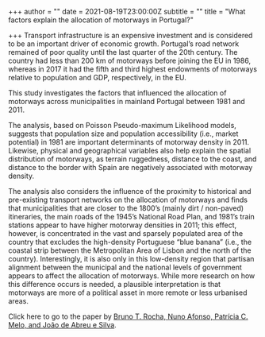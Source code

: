 +++
author = ""
date = 2021-08-19T23:00:00Z
subtitle = ""
title = "What factors explain the allocation of motorways in Portugal?"

+++
Transport infrastructure is an expensive investment and is considered to be an important driver of economic growth. Portugal’s road network remained of poor quality until the last quarter of the 20th century. The country had less than 200 km of motorways before joining the EU in 1986, whereas in 2017 it had the fifth and third highest endowments of motorways relative to population and GDP, respectively, in the EU.

This study investigates the factors that influenced the allocation of motorways across municipalities in mainland Portugal between 1981 and 2011.

The analysis, based on Poisson Pseudo-maximum Likelihood models, suggests that population size and population accessibility (i.e., market potential) in 1981 are important determinants of motorway density in 2011. Likewise, physical and geographical variables also help explain the spatial distribution of motorways, as terrain ruggedness, distance to the coast, and distance to the border with Spain are negatively associated with motorway density.

The analysis also considers the influence of the proximity to historical and pre-existing transport networks on the allocation of motorways and finds that municipalities that are closer to the 1800’s (mainly dirt / non-paved) itineraries, the main roads of the 1945’s National Road Plan, and 1981’s train stations appear to have higher motorway densities in 2011; this effect, however, is concentrated in the vast and sparsely populated area of the country that excludes the high-density Portuguese “blue banana” (i.e., the coastal strip between the Metropolitan Area of Lisbon and the north of the country). Interestingly, it is also only in this low-density region that partisan alignment between the municipal and the national levels of government appears to affect the allocation of motorways. While more research on how this difference occurs is needed, a plausible interpretation is that motorways are more of a political asset in more remote or less urbanised areas.

Click here to go to the paper by [Bruno T. Rocha, Nuno Afonso, Patrícia C. Melo, and João de Abreu e Silva](https://www.repository.utl.pt/handle/10400.5/21671).